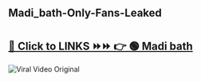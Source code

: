
 ## Madi_bath-Only-Fans-Leaked

# <h2><a href="https://clipsfans.com/Madi_bath&ref=git">🔗 Click to LINKS ⏩⏩ 👉 🟢 Madi bath </a></h2>

<a href="https://clipsfans.com/Madi_bath&ref=git" rel="nofollow" data-target="animated-image.originalLink"><img src="https://i.ibb.co.com/xMMVF88/686577567.gif" alt="Viral Video Original" style="max-width: 100%; display: inline-block;" data-target="animated-image.originalImage"></a>
